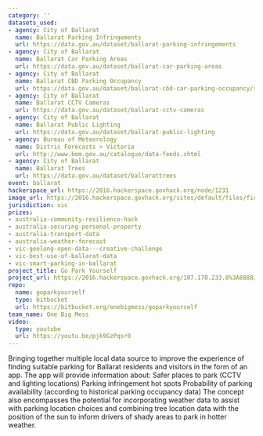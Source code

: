 ```yaml
---
category: ''
datasets_used:
- agency: City of Ballarat
  name: Ballarat Parking Infringements
  url: https://data.gov.au/dataset/ballarat-parking-infringements
- agency: City of Ballarat
  name: Ballarat Car Parking Areas
  url: https://data.gov.au/dataset/ballarat-car-parking-areas
- agency: City of Ballarat
  name: Ballarat CBD Parking Occupancy
  url: https://data.gov.au/dataset/ballarat-cbd-car-parking-occupancy/resource/6f2a571f-3a06-4047-be24-c40531b133d4
- agency: City of Ballarat
  name: Ballarat CCTV Cameras
  url: https://data.gov.au/dataset/ballarat-cctv-cameras
- agency: City of Ballarat
  name: Ballarat Public Lighting
  url: https://data.gov.au/dataset/ballarat-public-lighting
- agency: Bureau of Meteorology
  name: Distric Forecasts > Victoria
  url: http://www.bom.gov.au/catalogue/data-feeds.shtml
- agency: City of Ballarat
  name: Ballarat Trees
  url: https://data.gov.au/dataset/ballarattrees
event: ballarat
hackerspace_url: https://2016.hackerspace.govhack.org/node/1231
image_url: https://2016.hackerspace.govhack.org/sites/default/files/field/image/parking.png
jurisdiction: vic
prizes:
- australia-community-resilience-hack
- australia-securing-personal-property
- australia-transport-data
- australia-weather-forecast
- vic-geelong-open-data---creative-challenge
- vic-best-use-of-ballarat-data
- vic-smart-parking-in-ballarat
project_title: Go Park Yourself
project_url: https://2016.hackerspace.govhack.org/107.170.233.8%3A8888/
repo:
  name: goparkyourself
  type: bitbucket
  url: https://bitbucket.org/onebigmess/goparkyourself
team_name: One Big Mess
video:
  type: youtube
  url: https://youtu.be/pjk9GzPqsr0
---
```


Bringing together multiple local data source to improve the experience of finding suitable parking for Ballarat residents and visitors in the form of an app.
The app will provide information about:
Safer places to park (CCTV and lighting locations)
Parking infringement hot spots
Probability of parking availability (according to historical parking occupancy data)
The concept also encompasses the potential for incorporating weather data to assist with parking location choices and combining tree location data with the position of the sun to inform drivers of shady areas to park in hotter weather.